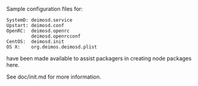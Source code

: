 Sample configuration files for:
```
SystemD: deimosd.service
Upstart: deimosd.conf
OpenRC:  deimosd.openrc
         deimosd.openrcconf
CentOS:  deimosd.init
OS X:    org.deimos.deimosd.plist
```
have been made available to assist packagers in creating node packages here.

See doc/init.md for more information.
